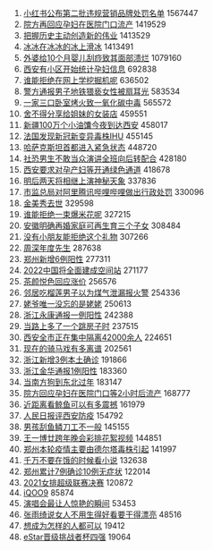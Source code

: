 1. [小红书公布第二批违规营销品牌处罚名单](https://s.weibo.com//weibo?q=%23%E5%B0%8F%E7%BA%A2%E4%B9%A6%E5%85%AC%E5%B8%83%E7%AC%AC%E4%BA%8C%E6%89%B9%E8%BF%9D%E8%A7%84%E8%90%A5%E9%94%80%E5%93%81%E7%89%8C%E5%A4%84%E7%BD%9A%E5%90%8D%E5%8D%95%23&Refer=top) 1567447
2. [院方再回应孕妇在医院门口流产](https://s.weibo.com//weibo?q=%23%E9%99%A2%E6%96%B9%E5%86%8D%E5%9B%9E%E5%BA%94%E5%AD%95%E5%A6%87%E5%9C%A8%E5%8C%BB%E9%99%A2%E9%97%A8%E5%8F%A3%E6%B5%81%E4%BA%A7%23&Refer=top) 1419529
3. [把握历史主动创造新的伟业](https://s.weibo.com//weibo?q=%23%E6%8A%8A%E6%8F%A1%E5%8E%86%E5%8F%B2%E4%B8%BB%E5%8A%A8%E5%88%9B%E9%80%A0%E6%96%B0%E7%9A%84%E4%BC%9F%E4%B8%9A%23&Refer=top) 1413529
4. [冰冰在冰冰的冰上滑冰](https://s.weibo.com//weibo?q=%23%E5%86%B0%E5%86%B0%E5%9C%A8%E5%86%B0%E5%86%B0%E7%9A%84%E5%86%B0%E4%B8%8A%E6%BB%91%E5%86%B0%23&Refer=top) 1413491
5. [外婆给10个月婴儿刮痧致其面部溃烂](https://s.weibo.com//weibo?q=%23%E5%A4%96%E5%A9%86%E7%BB%9910%E4%B8%AA%E6%9C%88%E5%A9%B4%E5%84%BF%E5%88%AE%E7%97%A7%E8%87%B4%E5%85%B6%E9%9D%A2%E9%83%A8%E6%BA%83%E7%83%82%23&Refer=top) 1079160
6. [西安有小区开始统计孕妇信息](https://s.weibo.com//weibo?q=%23%E8%A5%BF%E5%AE%89%E6%9C%89%E5%B0%8F%E5%8C%BA%E5%BC%80%E5%A7%8B%E7%BB%9F%E8%AE%A1%E5%AD%95%E5%A6%87%E4%BF%A1%E6%81%AF%23&Refer=top) 692838
7. [谁能拒绝在网上学挖掘机呢](https://s.weibo.com//weibo?q=%E8%B0%81%E8%83%BD%E6%8B%92%E7%BB%9D%E5%9C%A8%E7%BD%91%E4%B8%8A%E5%AD%A6%E6%8C%96%E6%8E%98%E6%9C%BA%E5%91%A2&Refer=top) 636502
8. [警方通报男子地铁猥亵女性被扇耳光](https://s.weibo.com//weibo?q=%23%E8%AD%A6%E6%96%B9%E9%80%9A%E6%8A%A5%E7%94%B7%E5%AD%90%E5%9C%B0%E9%93%81%E7%8C%A5%E4%BA%B5%E5%A5%B3%E6%80%A7%E8%A2%AB%E6%89%87%E8%80%B3%E5%85%89%23&Refer=top) 583534
9. [一家三口卧室烤火致一氧化碳中毒](https://s.weibo.com//weibo?q=%23%E4%B8%80%E5%AE%B6%E4%B8%89%E5%8F%A3%E5%8D%A7%E5%AE%A4%E7%83%A4%E7%81%AB%E8%87%B4%E4%B8%80%E6%B0%A7%E5%8C%96%E7%A2%B3%E4%B8%AD%E6%AF%92%23&Refer=top) 565572
10. [舍不得分享给姐妹的女装店](https://s.weibo.com//weibo?q=%23%E8%88%8D%E4%B8%8D%E5%BE%97%E5%88%86%E4%BA%AB%E7%BB%99%E5%A7%90%E5%A6%B9%E7%9A%84%E5%A5%B3%E8%A3%85%E5%BA%97%23&Refer=top) 459551
11. [新疆100万个小油馕今夜到达西安](https://s.weibo.com//weibo?q=%23%E6%96%B0%E7%96%86100%E4%B8%87%E4%B8%AA%E5%B0%8F%E6%B2%B9%E9%A6%95%E4%BB%8A%E5%A4%9C%E5%88%B0%E8%BE%BE%E8%A5%BF%E5%AE%89%23&Refer=top) 458017
12. [法国发现新冠新变异毒株IHU](https://s.weibo.com//weibo?q=%23%E6%B3%95%E5%9B%BD%E5%8F%91%E7%8E%B0%E6%96%B0%E5%86%A0%E6%96%B0%E5%8F%98%E5%BC%82%E6%AF%92%E6%A0%AAIHU%23&Refer=top) 455145
13. [哈萨克斯坦首都进入紧急状态](https://s.weibo.com//weibo?q=%23%E5%93%88%E8%90%A8%E5%85%8B%E6%96%AF%E5%9D%A6%E9%A6%96%E9%83%BD%E8%BF%9B%E5%85%A5%E7%B4%A7%E6%80%A5%E7%8A%B6%E6%80%81%23&Refer=top) 448720
14. [社恐男生不敢当众演讲全班向后转配合](https://s.weibo.com//weibo?q=%23%E7%A4%BE%E6%81%90%E7%94%B7%E7%94%9F%E4%B8%8D%E6%95%A2%E5%BD%93%E4%BC%97%E6%BC%94%E8%AE%B2%E5%85%A8%E7%8F%AD%E5%90%91%E5%90%8E%E8%BD%AC%E9%85%8D%E5%90%88%23&Refer=top) 428180
15. [西安要求对孕产妇等开通绿色通道](https://s.weibo.com//weibo?q=%23%E8%A5%BF%E5%AE%89%E8%A6%81%E6%B1%82%E5%AF%B9%E5%AD%95%E4%BA%A7%E5%A6%87%E7%AD%89%E5%BC%80%E9%80%9A%E7%BB%BF%E8%89%B2%E9%80%9A%E9%81%93%23&Refer=top) 418678
16. [明后两天将相继上演神秘天象](https://s.weibo.com//weibo?q=%23%E6%98%8E%E5%90%8E%E4%B8%A4%E5%A4%A9%E5%B0%86%E7%9B%B8%E7%BB%A7%E4%B8%8A%E6%BC%94%E7%A5%9E%E7%A7%98%E5%A4%A9%E8%B1%A1%23&Refer=top) 337836
17. [市监总局对阿里腾讯哔哩哔哩做出行政处罚](https://s.weibo.com//weibo?q=%23%E5%B8%82%E7%9B%91%E6%80%BB%E5%B1%80%E5%AF%B9%E9%98%BF%E9%87%8C%E8%85%BE%E8%AE%AF%E5%93%94%E5%93%A9%E5%93%94%E5%93%A9%E5%81%9A%E5%87%BA%E8%A1%8C%E6%94%BF%E5%A4%84%E7%BD%9A%23&Refer=top) 330096
18. [金美秀去世](https://s.weibo.com//weibo?q=%23%E9%87%91%E7%BE%8E%E7%A7%80%E5%8E%BB%E4%B8%96%23&Refer=top) 329598
19. [谁能拒绝一束爆米花呢](https://s.weibo.com//weibo?q=%23%E8%B0%81%E8%83%BD%E6%8B%92%E7%BB%9D%E4%B8%80%E6%9D%9F%E7%88%86%E7%B1%B3%E8%8A%B1%E5%91%A2%23&Refer=top) 327215
20. [安徽明确再婚家庭可再生育三个子女](https://s.weibo.com//weibo?q=%23%E5%AE%89%E5%BE%BD%E6%98%8E%E7%A1%AE%E5%86%8D%E5%A9%9A%E5%AE%B6%E5%BA%AD%E5%8F%AF%E5%86%8D%E7%94%9F%E8%82%B2%E4%B8%89%E4%B8%AA%E5%AD%90%E5%A5%B3%23&Refer=top) 308484
21. [没有小朋友能拒绝这个礼物](https://s.weibo.com//weibo?q=%23%E6%B2%A1%E6%9C%89%E5%B0%8F%E6%9C%8B%E5%8F%8B%E8%83%BD%E6%8B%92%E7%BB%9D%E8%BF%99%E4%B8%AA%E7%A4%BC%E7%89%A9%23&Refer=top) 307266
22. [周深年度先生](https://s.weibo.com//weibo?q=%23%E5%91%A8%E6%B7%B1%E5%B9%B4%E5%BA%A6%E5%85%88%E7%94%9F%23&Refer=top) 287638
23. [郑州新增6例阳性](https://s.weibo.com//weibo?q=%23%E9%83%91%E5%B7%9E%E6%96%B0%E5%A2%9E6%E4%BE%8B%E9%98%B3%E6%80%A7%23&Refer=top) 277311
24. [2022中国将全面建成空间站](https://s.weibo.com//weibo?q=%232022%E4%B8%AD%E5%9B%BD%E5%B0%86%E5%85%A8%E9%9D%A2%E5%BB%BA%E6%88%90%E7%A9%BA%E9%97%B4%E7%AB%99%23&Refer=top) 271177
25. [茶颜悦色回应涨价](https://s.weibo.com//weibo?q=%23%E8%8C%B6%E9%A2%9C%E6%82%A6%E8%89%B2%E5%9B%9E%E5%BA%94%E6%B6%A8%E4%BB%B7%23&Refer=top) 256576
26. [邻居吃榴莲男子以为煤气泄漏报火警](https://s.weibo.com//weibo?q=%23%E9%82%BB%E5%B1%85%E5%90%83%E6%A6%B4%E8%8E%B2%E7%94%B7%E5%AD%90%E4%BB%A5%E4%B8%BA%E7%85%A4%E6%B0%94%E6%B3%84%E6%BC%8F%E6%8A%A5%E7%81%AB%E8%AD%A6%23&Refer=top) 254336
27. [姥爷唯一没忘的是姥姥](https://s.weibo.com//weibo?q=%23%E5%A7%A5%E7%88%B7%E5%94%AF%E4%B8%80%E6%B2%A1%E5%BF%98%E7%9A%84%E6%98%AF%E5%A7%A5%E5%A7%A5%23&Refer=top) 250613
28. [浙江永康通报一例阳性](https://s.weibo.com//weibo?q=%23%E6%B5%99%E6%B1%9F%E6%B0%B8%E5%BA%B7%E9%80%9A%E6%8A%A5%E4%B8%80%E4%BE%8B%E9%98%B3%E6%80%A7%23&Refer=top) 242388
29. [当路上多了一个跳房子时](https://s.weibo.com//weibo?q=%23%E5%BD%93%E8%B7%AF%E4%B8%8A%E5%A4%9A%E4%BA%86%E4%B8%80%E4%B8%AA%E8%B7%B3%E6%88%BF%E5%AD%90%E6%97%B6%23&Refer=top) 237515
30. [西安全市正在集中隔离42000余人](https://s.weibo.com//weibo?q=%23%E8%A5%BF%E5%AE%89%E5%85%A8%E5%B8%82%E6%AD%A3%E5%9C%A8%E9%9B%86%E4%B8%AD%E9%9A%94%E7%A6%BB42000%E4%BD%99%E4%BA%BA%23&Refer=top) 224651
31. [现在的骑马戏有多离谱](https://s.weibo.com//weibo?q=%23%E7%8E%B0%E5%9C%A8%E7%9A%84%E9%AA%91%E9%A9%AC%E6%88%8F%E6%9C%89%E5%A4%9A%E7%A6%BB%E8%B0%B1%23&Refer=top) 202561
32. [浙江新增3例本土确诊](https://s.weibo.com//weibo?q=%23%E6%B5%99%E6%B1%9F%E6%96%B0%E5%A2%9E3%E4%BE%8B%E6%9C%AC%E5%9C%9F%E7%A1%AE%E8%AF%8A%23&Refer=top) 191866
33. [浙江金华通报1例阳性](https://s.weibo.com//weibo?q=%23%E6%B5%99%E6%B1%9F%E9%87%91%E5%8D%8E%E9%80%9A%E6%8A%A51%E4%BE%8B%E9%98%B3%E6%80%A7%23&Refer=top) 183360
34. [当南方狗到东北过年](https://s.weibo.com//weibo?q=%23%E5%BD%93%E5%8D%97%E6%96%B9%E7%8B%97%E5%88%B0%E4%B8%9C%E5%8C%97%E8%BF%87%E5%B9%B4%23&Refer=top) 183147
35. [院方回应孕妇在医院门口等2小时后流产](https://s.weibo.com//weibo?q=%23%E9%99%A2%E6%96%B9%E5%9B%9E%E5%BA%94%E5%AD%95%E5%A6%87%E5%9C%A8%E5%8C%BB%E9%99%A2%E9%97%A8%E5%8F%A3%E7%AD%892%E5%B0%8F%E6%97%B6%E5%90%8E%E6%B5%81%E4%BA%A7%23&Refer=top) 168777
36. [近距离看鲸鱼可以有多震撼](https://s.weibo.com//weibo?q=%23%E8%BF%91%E8%B7%9D%E7%A6%BB%E7%9C%8B%E9%B2%B8%E9%B1%BC%E5%8F%AF%E4%BB%A5%E6%9C%89%E5%A4%9A%E9%9C%87%E6%92%BC%23&Refer=top) 161979
37. [人民日报评西安防疫](https://s.weibo.com//weibo?q=%23%E4%BA%BA%E6%B0%91%E6%97%A5%E6%8A%A5%E8%AF%84%E8%A5%BF%E5%AE%89%E9%98%B2%E7%96%AB%23&Refer=top) 154792
38. [男孩刮鱼鳞刀工不一般](https://s.weibo.com//weibo?q=%23%E7%94%B7%E5%AD%A9%E5%88%AE%E9%B1%BC%E9%B3%9E%E5%88%80%E5%B7%A5%E4%B8%8D%E4%B8%80%E8%88%AC%23&Refer=top) 145155
39. [王一博廿跨年晚会彩排花絮视频](https://s.weibo.com//weibo?q=%23%E7%8E%8B%E4%B8%80%E5%8D%9A%E5%BB%BF%E8%B7%A8%E5%B9%B4%E6%99%9A%E4%BC%9A%E5%BD%A9%E6%8E%92%E8%8A%B1%E7%B5%AE%E8%A7%86%E9%A2%91%23&Refer=top) 144851
40. [郑州本轮疫情主要由德尔塔毒株引起](https://s.weibo.com//weibo?q=%23%E9%83%91%E5%B7%9E%E6%9C%AC%E8%BD%AE%E7%96%AB%E6%83%85%E4%B8%BB%E8%A6%81%E7%94%B1%E5%BE%B7%E5%B0%94%E5%A1%94%E6%AF%92%E6%A0%AA%E5%BC%95%E8%B5%B7%23&Refer=top) 141997
41. [千万不要在饿的时候看小说](https://s.weibo.com//weibo?q=%23%E5%8D%83%E4%B8%87%E4%B8%8D%E8%A6%81%E5%9C%A8%E9%A5%BF%E7%9A%84%E6%97%B6%E5%80%99%E7%9C%8B%E5%B0%8F%E8%AF%B4%23&Refer=top) 132638
42. [郑州累计7例确诊10例无症状](https://s.weibo.com//weibo?q=%23%E9%83%91%E5%B7%9E%E7%B4%AF%E8%AE%A17%E4%BE%8B%E7%A1%AE%E8%AF%8A10%E4%BE%8B%E6%97%A0%E7%97%87%E7%8A%B6%23&Refer=top) 122014
43. [2021女排超级联赛决赛](https://s.weibo.com//weibo?q=%232021%E5%A5%B3%E6%8E%92%E8%B6%85%E7%BA%A7%E8%81%94%E8%B5%9B%E5%86%B3%E8%B5%9B%23&Refer=top) 120872
44. [iQOO9](https://s.weibo.com//weibo?q=%23iQOO9%23&Refer=top) 85874
45. [演唱会最让人惊艳的瞬间](https://s.weibo.com//weibo?q=%23%E6%BC%94%E5%94%B1%E4%BC%9A%E6%9C%80%E8%AE%A9%E4%BA%BA%E6%83%8A%E8%89%B3%E7%9A%84%E7%9E%AC%E9%97%B4%23&Refer=top) 53453
46. [张雨绮说女人不用生得好看要干得漂亮](https://s.weibo.com//weibo?q=%23%E5%BC%A0%E9%9B%A8%E7%BB%AE%E8%AF%B4%E5%A5%B3%E4%BA%BA%E4%B8%8D%E7%94%A8%E7%94%9F%E5%BE%97%E5%A5%BD%E7%9C%8B%E8%A6%81%E5%B9%B2%E5%BE%97%E6%BC%82%E4%BA%AE%23&Refer=top) 48516
47. [想成为怎样的人都可以](https://s.weibo.com//weibo?q=%23%E6%83%B3%E6%88%90%E4%B8%BA%E6%80%8E%E6%A0%B7%E7%9A%84%E4%BA%BA%E9%83%BD%E5%8F%AF%E4%BB%A5%23&Refer=top) 19412
48. [eStar晋级挑战者杯四强](https://s.weibo.com//weibo?q=%23eStar%E6%99%8B%E7%BA%A7%E6%8C%91%E6%88%98%E8%80%85%E6%9D%AF%E5%9B%9B%E5%BC%BA%23&Refer=top) 19064
